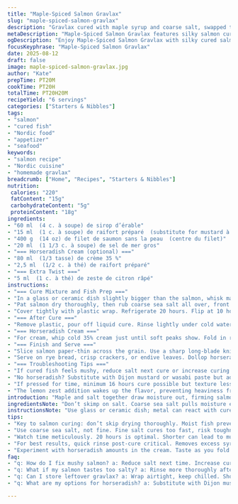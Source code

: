 ```yaml
---
title: "Maple-Spiced Salmon Gravlax"
slug: "maple-spiced-salmon-gravlax"
description: "Gravlax cured with maple syrup and coarse salt, swapped traditional mustard for horseradish for a sharper kick. Salmon cured in 20 hours, turning firm but silky. Optional horseradish cream balances smoky sweetness with heat. Slightly more salt for proper cure, less syrup to avoid sogginess. Uses center-cut skinless salmon loin. Keep chilled, flip halfway to cure evenly. Quick rinse and blot critical to avoid overly salty surface. Serve paper-thin slices, best on rye or crisp crackers. Can replace cream with Greek yogurt for tang and lighter texture."
metaDescription: "Maple-Spiced Salmon Gravlax features silky salmon cured in maple syrup and sea salt, with optional sharp horseradish cream for balancing flavors."
ogDescription: "Enjoy Maple-Spiced Salmon Gravlax with silky cured salmon and zesty horseradish cream. Perfect for rye bread or crisp crackers."
focusKeyphrase: "Maple-Spiced Salmon Gravlax"
date: 2025-08-12
draft: false
image: maple-spiced-salmon-gravlax.jpg
author: "Kate"
prepTime: PT20M
cookTime: PT20H
totalTime: PT20H20M
recipeYield: "6 servings"
categories: ["Starters & Nibbles"]
tags:
- "salmon"
- "cured fish"
- "Nordic food"
- "appetizer"
- "seafood"
keywords:
- "salmon recipe"
- "Nordic cuisine"
- "homemade gravlax"
breadcrumb: ["Home", "Recipes", "Starters & Nibbles"]
nutrition: 
 calories: "220"
 fatContent: "15g"
 carbohydrateContent: "5g"
 proteinContent: "18g"
ingredients:
- "60 ml  (4 c. à soupe) de sirop d’érable"
- "15 ml  (1 c. à soupe) de raifort préparé  (substitute for mustard à l'ancienne)"
- "400 g  (14 oz) de filet de saumon sans la peau  (centre du filet)"
- "20 ml  (1 1/3 c. à soupe) de sel de mer gros"
- "=== Horseradish Cream (optional) ==="
- "80 ml  (1/3 tasse) de crème 35 %"
- "2,5 ml  (1/2 c. à thé) de raifort préparé"
- "=== Extra Twist ==="
- "5 ml  (1 c. à thé) de zeste de citron râpé"
instructions:
- "=== Cure Mixture and Fish Prep ==="
- "In a glass or ceramic dish slightly bigger than the salmon, whisk maple syrup with prepared horseradish and lemon zest until integrated. The acid from lemon zest wakes up maple’s sweetness, keeps flavor bright."
- "Pat salmon dry thoroughly, then rub coarse sea salt all over, front and back. Don’t skip drying or salt won’t adhere properly. Place salmon in the dish skin-side down if skin remains, otherwise lay flat. Pour maple-horseradish-zest mix over, smear gently so every surface glistens but not dripping."
- "Cover tightly with plastic wrap. Refrigerate 20 hours. Flip at 10 hours to ensure even curing. You want salmon firm but still pliable, not dry or mushy. The salt pulls out moisture, the syrup softens exterior, horseradish cuts sweetness."
- "=== After Cure ==="
- "Remove plastic, pour off liquid cure. Rinse lightly under cold water to remove excess salt and sticky syrup that could overpower. Pat fish dry with paper towels — this step prevents over-salting when sliced, and removes residual cure that dulls presentation."
- "=== Horseradish Cream ==="
- "For cream, whip cold 35% cream just until soft peaks show. Fold in raifort gently. Avoid overwhipping or cream gets grainy. The sharpness balances the rich cured salmon."
- "=== Finish and Serve ==="
- "Slice salmon paper-thin across the grain. Use a sharp long-blade knife, slicing in smooth strokes to avoid tearing. Check texture: firm, silky, with slight translucency. Too thick kills elegance, too thin and breaks."
- "Serve on rye bread, crisp crackers, or endive leaves. Dollop horseradish cream on top or as a dip. Fresh dill or chives optional for aroma but not necessary."
- "=== Troubleshooting Tips ==="
- "If cured fish feels mushy, reduce salt next cure or increase curing time for firmer texture. If too salty, rinse more thoroughly after cure. Maple syrup can burn if brushed on post-cure, so only use in cure."
- "No horseradish? Substitute with Dijon mustard or wasabi paste but adjust quantities to taste."
- "If pressed for time, minimum 16 hours cure possible but texture less developed. Max 24 hours before salmon starts becoming overly firm."
- "The lemon zest addition wakes up the flavor, preventing heaviness from maple and salt."
introduction: "Maple and salt together draw moisture out, firming salmon while imparting subtle sweetness. Swap traditional mustard for horseradish to sharpen bite and keep the maple from heading too cloying. Curing twenty hours pulls the right moisture—not so firm it’s dry, not soft and raw-fishy. Flipping is crucial: cures evenly through thick center—don’t skip it. Rinsing post-cure removes excess salt and sticky syrup that dull texture and can make slices tough. Can’t find maple? Honey works but reduces complexity. Cream with horseradish lightens texture, kicks heat to brighten rich salmon. For lighter choice, Greek yogurt also works. Keep knife razor sharp. Thin slices. Smells sweet, tangy, sharp, smells like sitting by the wood fire."
ingredientsNote: "Don’t skimp on salt. Coarse sea salt pulls moisture evenly; too fine will cure too fast and risk toughness. Maple syrup must be pure, not imitation or pancake syrup—real maple adds complex woody notes. Horseradish replaces mustard for sharper, cleaner heat; Dijon or mustard seeds acceptable substitutes but flavour less clean. Zest of lemon wakes flavors and cuts syrup sweetness. Salmon: center-cut loin without skin preferred—skin can interfere with cure absorption; if using skin-on, cure skin down always. For dairy-free, substitute cream with coconut cream or yogurt. Adjust cure salt depending on thickness of fish; thicker needs slightly more salt. The goal is firm but pliable, not raw or cooked. Cure times shift with fridge temp; watch texture not hours blindly."
instructionsNote: "Use glass or ceramic dish; metal can react with cure. Mix cure thoroughly so syrup and horseradish combine well. Pat salmon dry—wet fish resists cure absorption and results in uneven texture. Salt rub essential; use your hands, get even coating. Cover tightly to avoid fridge drying. Flip halfway: fish will release moisture, flip to soak both sides evenly or one side overcures. After cure, pour off liquid to avoid overly salty film. Quick rinse then pat fully dry; excess moisture ruins slicing and texture. Cream should be chilled, whipped just to soft peaks for richest mouthfeel with horseradish. Slice against grain, very thin on a sharp knife to prevent shredding. Serve chilled. Canape bases like rye or pumpernickel add earthy counterpoint. Leftover: keep wrapped airtight, 3 days max. Too salty? Slice thin and soak briefly in cold water to draw salt out, then dry."
tips:
- "Key to salmon curing: don’t skip drying thoroughly. Moist fish prevents salt from adhering. Otherwise, uneven texture."
- "Use coarse sea salt, not fine. Fine salt cures too fast, risk toughness. Good salt pulls moisture evenly, better control."
- "Watch time meticulously. 20 hours is optimal. Shorter can lead to mushiness. But don’t exceed 24 hours or it gets too firm."
- "For best results, quick rinse post-cure critical. Removes excess syrup and salt. Pat dry to avoid overly salty slices later."
- "Experiment with horseradish amounts in the cream. Taste as you fold into whipped cream. Adjust for your bite preference."
faq:
- "q: How do I fix mushy salmon? a: Reduce salt next time. Increase curing time too. Aim for firm texture but still pliable."
- "q: What if my salmon tastes too salty? a: Rinse more thoroughly after curing. Maybe soak slices in cold water briefly."
- "q: Can I store leftover gravlax? a: Wrap airtight, keep chilled. Should last 3 days max. Careful with moisture away."
- "q: What are my options for horseradish? a: Substitute with Dijon mustard or wasabi. Adjust taste, balance flavors."

---
```

